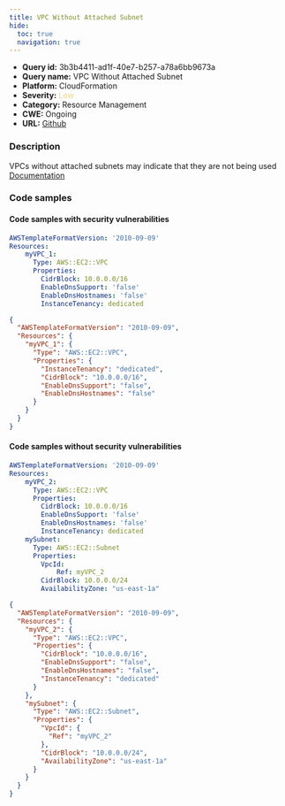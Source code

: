 ```yaml
---
title: VPC Without Attached Subnet
hide:
  toc: true
  navigation: true
---
```


<style>
  .highlight .hll {
    background-color: #ff171742;
  }
  .md-content {
    max-width: 1100px;
    margin: 0 auto;
  }
</style>

-   **Query id:** 3b3b4411-ad1f-40e7-b257-a78a6bb9673a
-   **Query name:** VPC Without Attached Subnet
-   **Platform:** CloudFormation
-   **Severity:** <span style="color:#edd57e">Low</span>
-   **Category:** Resource Management
-   **CWE:** Ongoing
-   **URL:** [Github](https://github.com/Checkmarx/kics/tree/master/assets/queries/cloudFormation/aws/vpc_without_attached_subnet)

### Description
VPCs without attached subnets may indicate that they are not being used<br>
[Documentation](https://docs.aws.amazon.com/AWSCloudFormation/latest/UserGuide/aws-resource-ec2-subnet.html)

### Code samples
#### Code samples with security vulnerabilities
```yaml title="Positive test num. 1 - yaml file" hl_lines="3"
AWSTemplateFormatVersion: '2010-09-09'
Resources:
    myVPC_1:
      Type: AWS::EC2::VPC
      Properties:
        CidrBlock: 10.0.0.0/16
        EnableDnsSupport: 'false'
        EnableDnsHostnames: 'false'
        InstanceTenancy: dedicated

```
```json title="Positive test num. 2 - json file" hl_lines="4"
{
  "AWSTemplateFormatVersion": "2010-09-09",
  "Resources": {
    "myVPC_1": {
      "Type": "AWS::EC2::VPC",
      "Properties": {
        "InstanceTenancy": "dedicated",
        "CidrBlock": "10.0.0.0/16",
        "EnableDnsSupport": "false",
        "EnableDnsHostnames": "false"
      }
    }
  }
}

```


#### Code samples without security vulnerabilities
```yaml title="Negative test num. 1 - yaml file"
AWSTemplateFormatVersion: '2010-09-09'
Resources:
    myVPC_2:
      Type: AWS::EC2::VPC
      Properties:
        CidrBlock: 10.0.0.0/16
        EnableDnsSupport: 'false'
        EnableDnsHostnames: 'false'
        InstanceTenancy: dedicated
    mySubnet:
      Type: AWS::EC2::Subnet
      Properties:
        VpcId:
            Ref: myVPC_2
        CidrBlock: 10.0.0.0/24
        AvailabilityZone: "us-east-1a"

```
```json title="Negative test num. 2 - json file"
{
  "AWSTemplateFormatVersion": "2010-09-09",
  "Resources": {
    "myVPC_2": {
      "Type": "AWS::EC2::VPC",
      "Properties": {
        "CidrBlock": "10.0.0.0/16",
        "EnableDnsSupport": "false",
        "EnableDnsHostnames": "false",
        "InstanceTenancy": "dedicated"
      }
    },
    "mySubnet": {
      "Type": "AWS::EC2::Subnet",
      "Properties": {
        "VpcId": {
          "Ref": "myVPC_2"
        },
        "CidrBlock": "10.0.0.0/24",
        "AvailabilityZone": "us-east-1a"
      }
    }
  }
}

```
